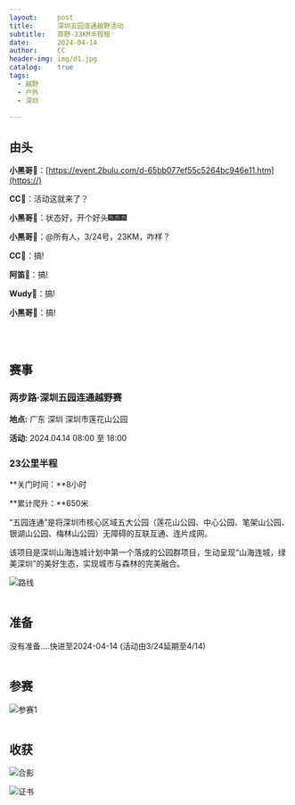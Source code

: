 ```yaml
---
layout:     post
title:      深圳五园连通越野活动
subtitle:   首野-23KM半程租
date:       2024-04-14
author:     CC
header-img: img/d1.jpg
catalog:    true
tags:
  - 越野
  - 户外
  - 深圳
   
---
```


## 由头


**小黑哥🐻**：[https://event.2bulu.com/d-65bb077ef55c5264bc946e11.htm](https://)

**CC🐗**：活动这就来了？

**小黑哥🐻**：状态好，开个好头🎆🎆🎆

**小黑哥🐻**：@所有人，3/24号，23KM，咋样？

**CC🐗**：搞!

**阿笛🐎**：搞!

**Wudy🐑**：搞!

**小黑哥🐻**：搞!

<br><br>

## 赛事

### 两步路·深圳五园连通越野赛

**地点:** 广东 深圳 深圳市莲花山公园

**活动:** 2024.04.14 08:00 至 18:00

### 23公里半程

**关门时间：**8小时

**累计爬升：**650米


“五园连通”是将深圳市核心区域五大公园（莲花山公园、中心公园、笔架山公园、银湖山公园、梅林山公园）无障碍的互联互通、连片成网。

该项目是深圳山海连城计划中第一个落成的公园群项目，生动呈现“山海连城，绿美深圳”的美好生态，实现城市与森林的完美融合。

![路线](https://github.com/SZ4G/sz4g.github.io/raw/master/img//d1.jpg)
<br><br>

## 准备

没有准备....快进至2024-04-14 (活动由3/24延期至4/14)
<br><br>

## 参赛

![参赛1](https://github.com/SZ4G/sz4g.github.io/raw/master/img/1667243788.jpg)
<br><br>

## 收获

![合影](https://github.com/SZ4G/sz4g.github.io/raw/master/img/1619922752.jpg)

![证书](https://github.com/SZ4G/sz4g.github.io/raw/master/img/50736309.jpg)


